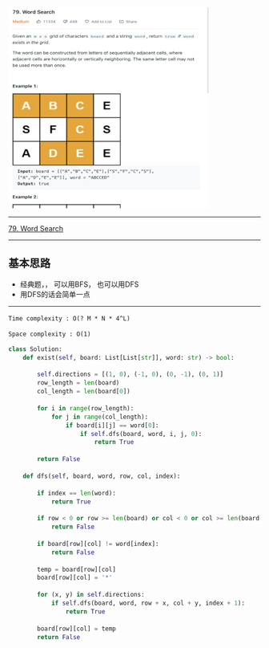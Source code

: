 <img src="2022-11-04-23-39-36.png" width="400" height="400"/>

___
[79. Word Search](https://leetcode.com/problems/word-search/)
___

## 基本思路
* 经典题，， 可以用BFS， 也可以用DFS
* 用DFS的话会简单一点

___

`Time complexity : O(? M * N * 4^L)`

`Space complexity : O(1)`
```python
class Solution:
    def exist(self, board: List[List[str]], word: str) -> bool:
        
        self.directions = [(1, 0), (-1, 0), (0, -1), (0, 1)]
        row_length = len(board)
        col_length = len(board[0])
        
        for i in range(row_length):
            for j in range(col_length):
                if board[i][j] == word[0]:
                    if self.dfs(board, word, i, j, 0):
                        return True
                    
        return False
    
    def dfs(self, board, word, row, col, index):
        
        if index == len(word):
            return True
        
        if row < 0 or row >= len(board) or col < 0 or col >= len(board[0]):
            return False
        
        if board[row][col] != word[index]:
            return False
        
        temp = board[row][col]
        board[row][col] = '*'
        
        for (x, y) in self.directions:
            if self.dfs(board, word, row + x, col + y, index + 1):
                return True
            
        board[row][col] = temp
        return False
```